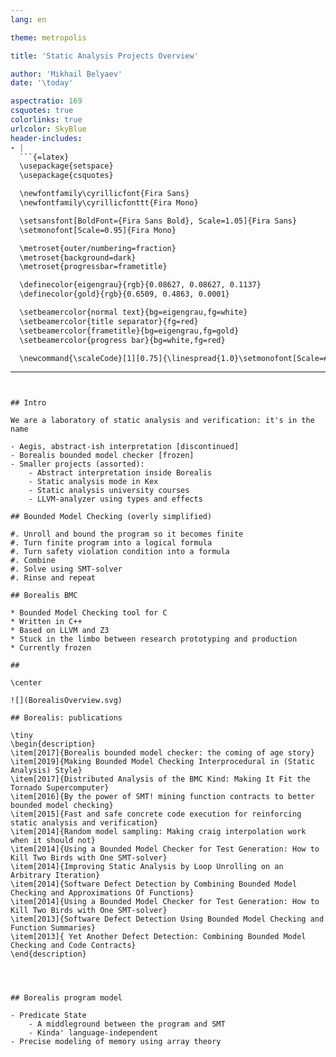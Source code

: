 ```yaml
---
lang: en

theme: metropolis

title: 'Static Analysis Projects Overview'

author: 'Mikhail Belyaev'
date: '\today'

aspectratio: 169
csquotes: true
colorlinks: true
urlcolor: SkyBlue
header-includes:
- |
  ```{=latex}
  \usepackage{setspace}
  \usepackage{csquotes}

  \newfontfamily\cyrillicfont{Fira Sans}
  \newfontfamily\cyrillicfonttt{Fira Mono}

  \setsansfont[BoldFont={Fira Sans Bold}, Scale=1.05]{Fira Sans}
  \setmonofont[Scale=0.95]{Fira Mono}

  \metroset{outer/numbering=fraction}
  \metroset{background=dark}
  \metroset{progressbar=frametitle}

  \definecolor{eigengrau}{rgb}{0.08627, 0.08627, 0.1137}
  \definecolor{gold}{rgb}{0.6509, 0.4863, 0.0001}

  \setbeamercolor{normal text}{bg=eigengrau,fg=white}
  \setbeamercolor{title separator}{fg=red}
  \setbeamercolor{frametitle}{bg=eigengrau,fg=gold}
  \setbeamercolor{progress bar}{bg=white,fg=red}

  \newcommand{\scaleCode}[1][0.75]{\linespread{1.0}\setmonofont[Scale=#1]{Fira Mono}}
  ```

---
```


## Intro

We are a laboratory of static analysis and verification: it's in the name

- Aegis, abstract-ish interpretation [discontinued]
- Borealis bounded model checker [frozen]
- Smaller projects (assorted):
    - Abstract interpretation inside Borealis
    - Static analysis mode in Kex
    - Static analysis university courses
    - LLVM-analyzer using types and effects

## Bounded Model Checking (overly simplified)

#. Unroll and bound the program so it becomes finite
#. Turn finite program into a logical formula
#. Turn safety violation condition into a formula
#. Combine
#. Solve using SMT-solver
#. Rinse and repeat

## Borealis BMC

* Bounded Model Checking tool for C
* Written in C++
* Based on LLVM and Z3
* Stuck in the limbo between research prototyping and production
* Currently frozen

## 

\center

![](BorealisOverview.svg)

## Borealis: publications

\tiny
\begin{description}
\item[2017]{Borealis bounded model checker: the coming of age story}
\item[2019]{Making Bounded Model Checking Interprocedural in (Static Analysis) Style}
\item[2017]{Distributed Analysis of the BMC Kind: Making It Fit the Tornado Supercomputer}
\item[2016]{By the power of SMT! mining function contracts to better bounded model checking}
\item[2015]{Fast and safe concrete code execution for reinforcing static analysis and verification}
\item[2014]{Random model sampling: Making craig interpolation work when it should not}
\item[2014]{Using a Bounded Model Checker for Test Generation: How to Kill Two Birds with One SMT-solver}
\item[2014]{Improving Static Analysis by Loop Unrolling on an Arbitrary Iteration}
\item[2014]{Software Defect Detection by Combining Bounded Model Checking and Approximations Of Functions}
\item[2014]{Using a Bounded Model Checker for Test Generation: How to Kill Two Birds with One SMT-solver}
\item[2013]{Software Defect Detection Using Bounded Model Checking and Function Summaries}
\item[2013]{ Yet Another Defect Detection: Combining Bounded Model Checking and Code Contracts}
\end{description}




## Borealis program model

- Predicate State
    - A middleground between the program and SMT
    - Kinda' language-independent
- Precise modeling of memory using array theory


